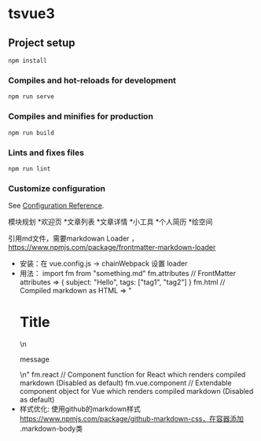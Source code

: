# tsvue3

## Project setup
```
npm install
```

### Compiles and hot-reloads for development
```
npm run serve
```

### Compiles and minifies for production
```
npm run build
```

### Lints and fixes files
```
npm run lint
```

### Customize configuration
See [Configuration Reference](https://cli.vuejs.org/config/).


模块规划
*欢迎页
*文章列表
*文章详情
*小工具
*个人简历
*绘空间


引用md文件，需要markdowan Loader ，https://www.npmjs.com/package/frontmatter-markdown-loader 
- 安装：在 vue.config.js -> chainWebpack 设置 loader
- 用法：
import fm from "something.md"
fm.attributes // FrontMatter attributes => { subject: "Hello", tags: ["tag1", "tag2"] }
fm.html // Compiled markdown as HTML => "<h1>Title</h1>\n<p>message</p>\n"
fm.react // Component function for React which renders compiled markdown (Disabled as default)
fm.vue.component // Extendable component object for Vue which renders compiled markdown (Disabled as default)
- 样式优化: 使用github的markdown样式 https://www.npmjs.com/package/github-markdown-css，在容器添加 .markdown-body类